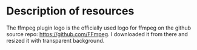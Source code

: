# Description of resources

The ffmpeg plugin logo is the officially used logo for ffmpeg on the github source repo: 
https://github.com/FFmpeg.
I downloaded it from there and resized it with transparent background.